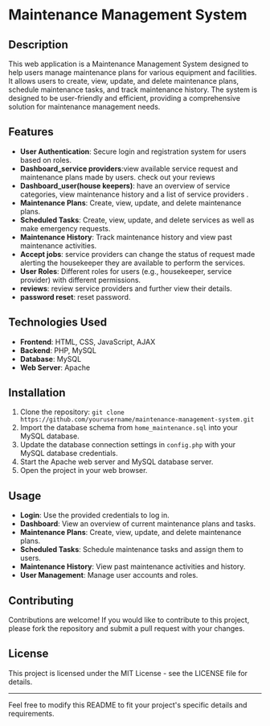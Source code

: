 
# Maintenance Management System

## Description

This web application is a Maintenance Management System designed to help users manage maintenance plans for various equipment and facilities. It allows users to create, view, update, and delete maintenance plans, schedule maintenance tasks, and track maintenance history. The system is designed to be user-friendly and efficient, providing a comprehensive solution for maintenance management needs.

## Features

- **User Authentication**: Secure login and registration system for users based on roles.
- **Dashboard_service providers**:view available service request and maintenance plans made by users. check out your reviews 
- **Dashboard_user(house keepers)**: have an overview of service categories, view maintenance history and a list of service providers  .
- **Maintenance Plans**: Create, view, update, and delete maintenance plans.
- **Scheduled Tasks**: Create, view, update, and delete services as well as make emergency requests.
- **Maintenance History**: Track maintenance history and view past maintenance activities.
- **Accept jobs**: service providers can change the status of request made alerting the housekeeper they are available to perform the services.
- **User Roles**: Different roles for users (e.g., housekeeper, service provider) with different permissions.
- **reviews**: review service providers and further view their details.
- **password reset**: reset password.

## Technologies Used

- **Frontend**: HTML, CSS, JavaScript, AJAX
- **Backend**: PHP, MySQL
- **Database**: MySQL
- **Web Server**: Apache

## Installation

1. Clone the repository: `git clone https://github.com/yourusername/maintenance-management-system.git`
2. Import the database schema from `home_maintenance.sql` into your MySQL database.
3. Update the database connection settings in `config.php` with your MySQL database credentials.
4. Start the Apache web server and MySQL database server.
5. Open the project in your web browser.

## Usage

- **Login**: Use the provided credentials to log in.
- **Dashboard**: View an overview of current maintenance plans and tasks.
- **Maintenance Plans**: Create, view, update, and delete maintenance plans.
- **Scheduled Tasks**: Schedule maintenance tasks and assign them to users.
- **Maintenance History**: View past maintenance activities and history.
- **User Management**: Manage user accounts and roles.

## Contributing

Contributions are welcome! If you would like to contribute to this project, please fork the repository and submit a pull request with your changes.

## License

This project is licensed under the MIT License - see the LICENSE file for details.

---

Feel free to modify this README to fit your project's specific details and requirements.
